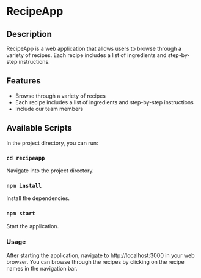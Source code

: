 # RecipeApp

## Description

RecipeApp is a web application that allows users to browse through a variety of recipes. Each recipe includes a list of ingredients and step-by-step instructions.

## Features

- Browse through a variety of recipes
- Each recipe includes a list of ingredients and step-by-step instructions
- Include our team members

## Available Scripts

In the project directory, you can run:

### `cd recipeapp`

Navigate into the project directory.

### `npm install`

Install the dependencies.

### `npm start`

Start the application.

### Usage
After starting the application, navigate to http://localhost:3000 in your web browser. You can browse through the recipes by clicking on the recipe names in the navigation bar.

